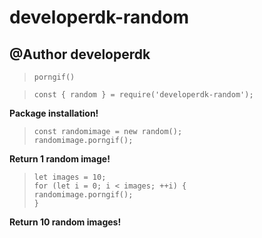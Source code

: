 # developerdk-random
## @Author developerdk

>```
> porngif()
>```

>```
> const { random } = require('developerdk-random');
>```
**Package installation!**

>```
> const randomimage = new random();
> randomimage.porngif();
>```
**Return 1 random image!**

>```
> let images = 10;
> for (let i = 0; i < images; ++i) {
> randomimage.porngif();
> }
>```
**Return 10 random images!**
